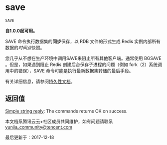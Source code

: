 # save

```javascript
SAVE
```

**自1.0.0起可用。**

SAVE 命令执行数据集的**同步**保存，以 RDB 文件的形式生成 Redis 实例内部所有数据的*时间点*快照。

您几乎从不想在生产环境中调用SAVE来阻止所有其他客户端。通常使用 BGSAVE 。但是，如果遇到阻止 Redis 创建后台保存子进程的问题（例如 fork（2）系统调用中的错误），SAVE 命令可能是执行最新数据集转储的最后手段。

有关详细信息，请参阅[持久性文档](https://redis.io/topics/persistence)。

## 返回值

[Simple string reply](https://redis.io/topics/protocol#simple-string-reply): The commands returns OK on success.

本文档系腾讯云云+社区成员共同维护，如有问题请联系 yunjia_community@tencent.com

最后更新于：2017-12-18